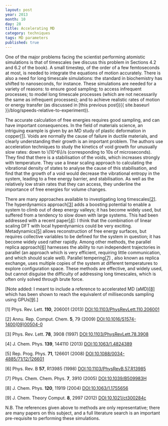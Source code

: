 ```yaml
---
layout: post
year: 2013
month: 10
day: 28
title: Accelerating MD
category: techniques
tags: MD parameters
published: true
---
```

One of the major problems facing the scientist performing atomistic simulations is that of timescales (we discuss this problem in Sections 4.2 and 6.2 of the book).  A small timestep, of the order of a few femtoseconds at most, is needed to integrate the equations of motion accurately.  There is also a need for long timescale simulations: the standard in biochemistry has shifted to nanoseconds, for instance.  These simulations are needed for a variety of reasons: to ensure good sampling; to access infrequent processes; to model long timescale processes (which are not necessarily the same as infrequent processes); and to achieve realistic rates of motion or energy transfer (as discussed in [this previous post]({{ site.baseurl }}/blog/speeds-relative-to-experiment)).

The accurate calculation of free energies requires good sampling, and can have important consequences.  In the field of materials science, an intriguing example is given by an MD study of plastic deformation in copper[[1]](#R1).  Voids are normally the cause of failure in ductile materials, and clearly understanding their growth is an important problem.  The authors use acceleration techniques to study the kinetics of void growth for unusually slow rates: down to \\(10^6\\)/s (corresponding to 10s of microseconds).  They find that there is a stabilisation of the voids, which increases strongly with temperature.  They use a linear scaling approach to calculating the vibrational density of states to analyse the cause of this stabilisation, and find that the growth of a void would decrease the vibrational entropy in the system, leading to a free energy barrier, and stabilisation.  As well as  the relatively low strain rates that they can access, they underline the importance of free energies for volume changes.

There are many approaches available to investigating long timescales[[2]](#R2).  The hyperdynamics approach[[3]](#R3) adds a boosting potential to enable a system to climb out of deep energy valleys; it has become widely used, but suffered from a tendency to slow down with large systems.  This had been addressed with a recent paper[[4]](#R4): I think that the combination of linear scaling DFT with local hyperdynamics could be very exciting.  Metadynamics[[5]](#R5) allows reconstruction of free energy surfaces, but requires collective variables to be defined for the system in question; it has become widely used rather rapidly.  Among other methods, the parallel replica approach[[6]](#R6) harnesses the ability to run independent trajectories in parallel (an approach which is very efficient, requiring little communication, and which should scale well).  Parallel tempering[[7]](#R7) , also known as replica exchange, uses multiple copies of the system at different temperatures to explore configuration space.  These methods are effective, and widely used, but cannot disguise the difficulty of addressing long timescales, which is often only solved through brute force.

[Note added: I meant to include a reference to accelerated MD (aMD)[[8]](#R8) which has been shown to reach the equivalent of milliseconds sampling using GPUs[[9]](#R9).]

<a name="R1">[1]</a> Phys. Rev. Lett. **110**, 206001 (2013) [DOI:10.1103/PhysRevLett.110.206001](http://dx.doi.org/10.1103/PhysRevLett.110.206001)

<a name="R2">[2]</a> Annu. Rep. Comput. Chem. **5**, 79 (2009) [DOI:10.1016/S1574-1400(09)00504-0](http://dx.doi.org/10.1016/S1574-1400(09)00504-0)

<a name="R3">[3]</a> Phys. Rev. Lett. **78**, 3908 (1997) [DOI:10.1103/PhysRevLett.78.3908](http://dx.doi.org/10.1103/PhysRevLett.78.3908)

<a name="R4">[4]</a> J. Chem. Phys. **139**, 144110  (2013) [DOI:10.1063/1.4824389](http://dx.doi.org/10.1063/1.4824389)

<a name="R5">[5]</a> Rep. Prog. Phys. **71**, 126601 (2008) [DOI:10.1088/0034-4885/71/12/126601](http://dx.doi.org/10.1088/0034-4885/71/12/126601)

<a name="R6">[6]</a> Phys. Rev. B **57**, R13985 (1998) [DOI:10.1103/PhysRevB.57.R13985](http://dx.doi.org/10.1103/PhysRevB.57.R13985)

<a name="R7">[7]</a> Phys. Chem. Chem. Phys. **7**, 3910 (2005) [DOI:10.1039/B509983H](http://dx.doi.org/10.1039/B509983H)

<a name="R8">[8]</a> J. Chem. Phys. **120**, 11919 (2004) [DOI:10.1063/1.1755656](http://dx.doi.org/10.1063/1.1755656)

<a name="R9">[9]</a> J. Chem. Theory Comput. **8**, 2997 (2012) [DOI:10.1021/ct300284c](http://dx.doi.org/10.1021/ct300284c)

N.B. The references given above to methods are only representative; there are many papers on this subject, and a full literature search is an important pre-requisite to performing these simulations.
